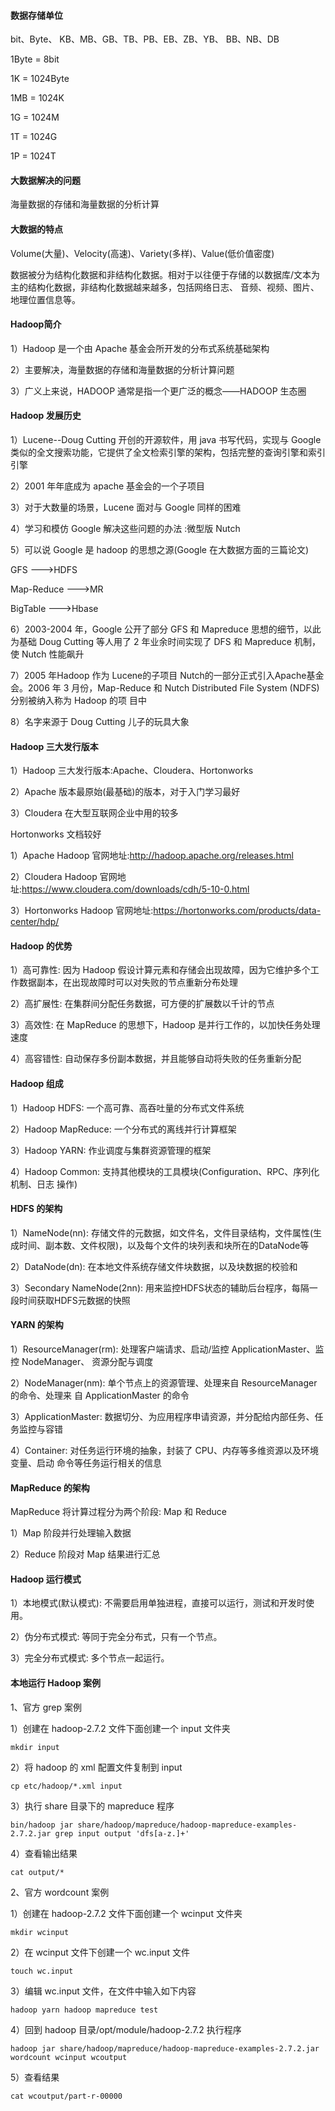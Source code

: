 #### 数据存储单位

bit、Byte、 KB、MB、GB、TB、PB、EB、ZB、YB、 BB、NB、DB

1Byte = 8bit 

1K = 1024Byte 

1MB = 1024K 

1G = 1024M 

1T = 1024G 

1P = 1024T


#### 大数据解决的问题

海量数据的存储和海量数据的分析计算


#### 大数据的特点

Volume(大量)、Velocity(高速)、Variety(多样)、Value(低价值密度)

数据被分为结构化数据和非结构化数据。相对于以往便于存储的以数据库/文本为主的结构化数据，非结构化数据越来越多，包括网络日志、 音频、视频、图片、地理位置信息等。


#### Hadoop简介

1）Hadoop 是一个由 Apache 基金会所开发的分布式系统基础架构 

2）主要解决，海量数据的存储和海量数据的分析计算问题

3）广义上来说，HADOOP 通常是指一个更广泛的概念——HADOOP 生态圈


#### Hadoop 发展历史

1）Lucene--Doug Cutting 开创的开源软件，用 java 书写代码，实现与 Google 类似的全文搜索功能，它提供了全文检索引擎的架构，包括完整的查询引擎和索引引擎

2）2001 年年底成为 apache 基金会的一个子项目 

3）对于大数量的场景，Lucene 面对与 Google 同样的困难

4）学习和模仿 Google 解决这些问题的办法 :微型版 Nutch

5）可以说 Google 是 hadoop 的思想之源(Google 在大数据方面的三篇论文)

GFS --->HDFS 

Map-Reduce --->MR 

BigTable --->Hbase

6）2003-2004 年，Google 公开了部分 GFS 和 Mapreduce 思想的细节，以此为基础 Doug Cutting 等人用了 2 年业余时间实现了 DFS 和 Mapreduce 机制，使 Nutch 性能飙升

7）2005 年Hadoop 作为 Lucene的子项目 Nutch的一部分正式引入Apache基金会。2006 年 3 月份，Map-Reduce 和 Nutch Distributed File System (NDFS) 分别被纳入称为 Hadoop 的项 目中

8）名字来源于 Doug Cutting 儿子的玩具大象


#### Hadoop 三大发行版本

1）Hadoop 三大发行版本:Apache、Cloudera、Hortonworks

2）Apache 版本最原始(最基础)的版本，对于入门学习最好

3）Cloudera 在大型互联网企业中用的较多

Hortonworks 文档较好

1）Apache Hadoop 官网地址:http://hadoop.apache.org/releases.html

2）Cloudera Hadoop 官网地址:https://www.cloudera.com/downloads/cdh/5-10-0.html

3）Hortonworks Hadoop 官网地址:https://hortonworks.com/products/data-center/hdp/


#### Hadoop 的优势

1）高可靠性: 因为 Hadoop 假设计算元素和存储会出现故障，因为它维护多个工作数据副本，在出现故障时可以对失败的节点重新分布处理

2）高扩展性: 在集群间分配任务数据，可方便的扩展数以千计的节点

3）高效性: 在 MapReduce 的思想下，Hadoop 是并行工作的，以加快任务处理速度

4）高容错性: 自动保存多份副本数据，并且能够自动将失败的任务重新分配


#### Hadoop 组成

1）Hadoop HDFS: 一个高可靠、高吞吐量的分布式文件系统

2）Hadoop MapReduce: 一个分布式的离线并行计算框架

3）Hadoop YARN: 作业调度与集群资源管理的框架

4）Hadoop Common: 支持其他模块的工具模块(Configuration、RPC、序列化机制、日志 操作)


#### HDFS 的架构

1）NameNode(nn): 存储文件的元数据，如文件名，文件目录结构，文件属性(生成时间、副本数、文件权限)，以及每个文件的块列表和块所在的DataNode等

2）DataNode(dn): 在本地文件系统存储文件块数据，以及块数据的校验和

3）Secondary NameNode(2nn): 用来监控HDFS状态的辅助后台程序，每隔一段时间获取HDFS元数据的快照


#### YARN 的架构

1）ResourceManager(rm): 处理客户端请求、启动/监控 ApplicationMaster、监控 NodeManager、 资源分配与调度

2）NodeManager(nm): 单个节点上的资源管理、处理来自 ResourceManager 的命令、处理来 自 ApplicationMaster 的命令

3）ApplicationMaster: 数据切分、为应用程序申请资源，并分配给内部任务、任务监控与容错

4）Container: 对任务运行环境的抽象，封装了 CPU、内存等多维资源以及环境变量、启动 命令等任务运行相关的信息


#### MapReduce 的架构

MapReduce 将计算过程分为两个阶段: Map 和 Reduce 

1）Map 阶段并行处理输入数据

2）Reduce 阶段对 Map 结果进行汇总


#### Hadoop 运行模式

1）本地模式(默认模式): 不需要启用单独进程，直接可以运行，测试和开发时使用。 

2）伪分布式模式: 等同于完全分布式，只有一个节点。 

3）完全分布式模式: 多个节点一起运行。

#### 本地运行 Hadoop 案例

1、官方 grep 案例

1）创建在 hadoop-2.7.2 文件下面创建一个 input 文件夹

```
mkdir input
```

2）将 hadoop 的 xml 配置文件复制到 input

```
cp etc/hadoop/*.xml input
```

3）执行 share 目录下的 mapreduce 程序

```
bin/hadoop jar share/hadoop/mapreduce/hadoop-mapreduce-examples-2.7.2.jar grep input output 'dfs[a-z.]+'
```

4）查看输出结果

```
cat output/*
```

2、官方 wordcount 案例

1）创建在 hadoop-2.7.2 文件下面创建一个 wcinput 文件夹

```
mkdir wcinput
```

2）在 wcinput 文件下创建一个 wc.input 文件

```
touch wc.input

```

3）编辑 wc.input 文件，在文件中输入如下内容

```
hadoop yarn hadoop mapreduce test
```

4）回到 hadoop 目录/opt/module/hadoop-2.7.2 执行程序

```
hadoop jar share/hadoop/mapreduce/hadoop-mapreduce-examples-2.7.2.jar wordcount wcinput wcoutput
```

5）查看结果

```
cat wcoutput/part-r-00000
```















